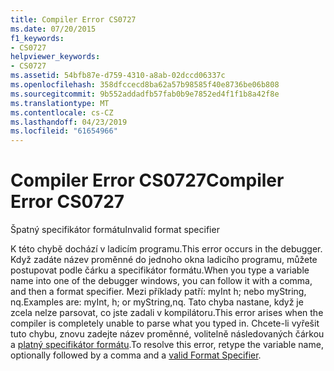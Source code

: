 ```yaml
---
title: Compiler Error CS0727
ms.date: 07/20/2015
f1_keywords:
- CS0727
helpviewer_keywords:
- CS0727
ms.assetid: 54bfb87e-d759-4310-a8ab-02dccd06337c
ms.openlocfilehash: 358dfccecd8ba62a57b98585f40e8736be06b808
ms.sourcegitcommit: 9b552addadfb57fab0b9e7852ed4f1f1b8a42f8e
ms.translationtype: MT
ms.contentlocale: cs-CZ
ms.lasthandoff: 04/23/2019
ms.locfileid: "61654966"
---
```

# <a name="compiler-error-cs0727"></a><span data-ttu-id="bc6f2-102">Compiler Error CS0727</span><span class="sxs-lookup"><span data-stu-id="bc6f2-102">Compiler Error CS0727</span></span>
<span data-ttu-id="bc6f2-103">Špatný specifikátor formátu</span><span class="sxs-lookup"><span data-stu-id="bc6f2-103">Invalid format specifier</span></span>  
  
 <span data-ttu-id="bc6f2-104">K této chybě dochází v ladicím programu.</span><span class="sxs-lookup"><span data-stu-id="bc6f2-104">This error occurs in the debugger.</span></span> <span data-ttu-id="bc6f2-105">Když zadáte název proměnné do jednoho okna ladicího programu, můžete postupovat podle čárku a specifikátor formátu.</span><span class="sxs-lookup"><span data-stu-id="bc6f2-105">When you type a variable name into one of the debugger windows, you can follow it with a comma, and then a format specifier.</span></span> <span data-ttu-id="bc6f2-106">Mezi příklady patří: myInt h; nebo myString, nq.</span><span class="sxs-lookup"><span data-stu-id="bc6f2-106">Examples are: myInt, h; or myString,nq.</span></span> <span data-ttu-id="bc6f2-107">Tato chyba nastane, když je zcela nelze parsovat, co jste zadali v kompilátoru.</span><span class="sxs-lookup"><span data-stu-id="bc6f2-107">This error arises when the compiler is completely unable to parse what you typed in.</span></span> <span data-ttu-id="bc6f2-108">Chcete-li vyřešit tuto chybu, znovu zadejte název proměnné, volitelně následovaných čárkou a [platný specifikátor formátu](/visualstudio/debugger/format-specifiers-in-csharp).</span><span class="sxs-lookup"><span data-stu-id="bc6f2-108">To resolve this error, retype the variable name, optionally followed by a comma and a [valid Format Specifier](/visualstudio/debugger/format-specifiers-in-csharp).</span></span>
